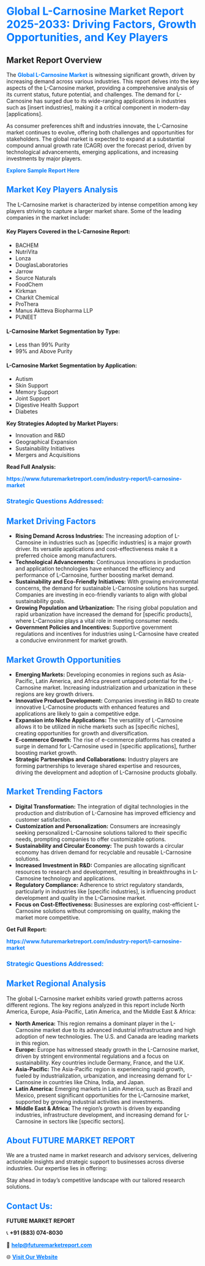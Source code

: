 <h1 style="color: #007BFF;">Global L-Carnosine Market Report 2025-2033: Driving Factors, Growth Opportunities, and Key Players</h1>

<section id="overview">
<h2>Market Report Overview</h2>
<p>The <a href="https://www.futuremarketreport.com/industry-report/l-carnosine-market" style="color: #007BFF; text-decoration: none;"><strong>Global L-Carnosine Market</strong></a> is witnessing significant growth, driven by increasing demand across various industries. This report delves into the key aspects of the L-Carnosine market, providing a comprehensive analysis of its current status, future potential, and challenges. The demand for L-Carnosine has surged due to its wide-ranging applications in industries such as [insert industries], making it a critical component in modern-day [applications].</p>
<p>As consumer preferences shift and industries innovate, the L-Carnosine market continues to evolve, offering both challenges and opportunities for stakeholders. The global market is expected to expand at a substantial compound annual growth rate (CAGR) over the forecast period, driven by technological advancements, emerging applications, and increasing investments by major players.</p>
</section>

<section id="overview">
<p><a href="https://www.futuremarketreport.com/request-sample/reportId=87077" style="color: #007BFF; text-decoration: none;"><strong>Explore Sample Report Here</strong></a></p>
</section>

<section id="key-players">
<h2 style="color: #007BFF;">Market Key Players Analysis</h2>
<p>The L-Carnosine market is characterized by intense competition among key players striving to capture a larger market share. Some of the leading companies in the market include:</p>
<h4>Key Players Covered in the L-Carnosine Report:</h4>
<ul><li>BACHEM</li><li>NutriVita</li><li>Lonza</li><li>DouglasLaboratories</li><li>Jarrow</li><li>Source Naturals</li><li>FoodChem</li><li>Kirkman</li><li>Charkit Chemical</li><li>ProThera</li><li>Manus Aktteva Biopharma LLP</li><li>PUNEET</li></ul>
<h4>L-Carnosine Market Segmentation by Type:</h4>
<ul><li>Less than 99% Purity</li><li>99% and Above Purity</li></ul>

<h4>L-Carnosine Market Segmentation by Application:</h4>
<ul><li>Autism</li><li>Skin Support</li><li>Memory Support</li><li>Joint Support</li><li>Digestive Health Support</li><li>Diabetes</li></ul>
<p><strong>Key Strategies Adopted by Market Players:</strong></p>
<ul>
<li>Innovation and R&D</li>
<li>Geographical Expansion</li>
<li>Sustainability Initiatives</li>
<li>Mergers and Acquisitions</li>
</ul>
</section>

<section>
<p><strong>Read Full Analysis: </strong></p><a href="https://www.futuremarketreport.com/industry-report/l-carnosine-market" style="color: #007BFF; text-decoration: none;"><strong>https://www.futuremarketreport.com/industry-report/l-carnosine-market</strong></a>
<h3 style="color: #007BFF;">Strategic Questions Addressed:</h3>
</section>

<section id="driving-factors">
<h2 style="color: #007BFF;">Market Driving Factors</h2>
<ul>
<li><strong>Rising Demand Across Industries:</strong> The increasing adoption of L-Carnosine in industries such as [specific industries] is a major growth driver. Its versatile applications and cost-effectiveness make it a preferred choice among manufacturers.</li>
<li><strong>Technological Advancements:</strong> Continuous innovations in production and application technologies have enhanced the efficiency and performance of L-Carnosine, further boosting market demand.</li>
<li><strong>Sustainability and Eco-Friendly Initiatives:</strong> With growing environmental concerns, the demand for sustainable L-Carnosine solutions has surged. Companies are investing in eco-friendly variants to align with global sustainability goals.</li>
<li><strong>Growing Population and Urbanization:</strong> The rising global population and rapid urbanization have increased the demand for [specific products], where L-Carnosine plays a vital role in meeting consumer needs.</li>
<li><strong>Government Policies and Incentives:</strong> Supportive government regulations and incentives for industries using L-Carnosine have created a conducive environment for market growth.</li>
</ul>
</section>

<section id="growth-opportunities">
<h2 style="color: #007BFF;">Market Growth Opportunities</h2>
<ul>
<li><strong>Emerging Markets:</strong> Developing economies in regions such as Asia-Pacific, Latin America, and Africa present untapped potential for the L-Carnosine market. Increasing industrialization and urbanization in these regions are key growth drivers.</li>
<li><strong>Innovative Product Development:</strong> Companies investing in R&D to create innovative L-Carnosine products with enhanced features and applications are likely to gain a competitive edge.</li>
<li><strong>Expansion into Niche Applications:</strong> The versatility of L-Carnosine allows it to be utilized in niche markets such as [specific niches], creating opportunities for growth and diversification.</li>
<li><strong>E-commerce Growth:</strong> The rise of e-commerce platforms has created a surge in demand for L-Carnosine used in [specific applications], further boosting market growth.</li>
<li><strong>Strategic Partnerships and Collaborations:</strong> Industry players are forming partnerships to leverage shared expertise and resources, driving the development and adoption of L-Carnosine products globally.</li>
</ul>
</section>

<section id="trending-factors">
<h2 style="color: #007BFF;">Market Trending Factors</h2>
<ul>
<li><strong>Digital Transformation:</strong> The integration of digital technologies in the production and distribution of L-Carnosine has improved efficiency and customer satisfaction.</li>
<li><strong>Customization and Personalization:</strong> Consumers are increasingly seeking personalized L-Carnosine solutions tailored to their specific needs, prompting companies to offer customizable options.</li>
<li><strong>Sustainability and Circular Economy:</strong> The push towards a circular economy has driven demand for recyclable and reusable L-Carnosine solutions.</li>
<li><strong>Increased Investment in R&D:</strong> Companies are allocating significant resources to research and development, resulting in breakthroughs in L-Carnosine technology and applications.</li>
<li><strong>Regulatory Compliance:</strong> Adherence to strict regulatory standards, particularly in industries like [specific industries], is influencing product development and quality in the L-Carnosine market.</li>
<li><strong>Focus on Cost-Effectiveness:</strong> Businesses are exploring cost-efficient L-Carnosine solutions without compromising on quality, making the market more competitive.</li>
</ul>
</section>

<section>
<p><strong>Get Full Report: </strong></p><a href="https://www.futuremarketreport.com/industry-report/l-carnosine-market" style="color: #007BFF; text-decoration: none;"><strong>https://www.futuremarketreport.com/industry-report/l-carnosine-market</strong></a>
<h3 style="color: #007BFF;">Strategic Questions Addressed:</h3>
</section>


<section id="regional-analysis">
<h2 style="color: #007BFF;">Market Regional Analysis</h2>
<p>The global L-Carnosine market exhibits varied growth patterns across different regions. The key regions analyzed in this report include North America, Europe, Asia-Pacific, Latin America, and the Middle East & Africa:</p>
<ul>
<li><strong>North America:</strong> This region remains a dominant player in the L-Carnosine market due to its advanced industrial infrastructure and high adoption of new technologies. The U.S. and Canada are leading markets in this region.</li>
<li><strong>Europe:</strong> Europe has witnessed steady growth in the L-Carnosine market, driven by stringent environmental regulations and a focus on sustainability. Key countries include Germany, France, and the U.K.</li>
<li><strong>Asia-Pacific:</strong> The Asia-Pacific region is experiencing rapid growth, fueled by industrialization, urbanization, and increasing demand for L-Carnosine in countries like China, India, and Japan.</li>
<li><strong>Latin America:</strong> Emerging markets in Latin America, such as Brazil and Mexico, present significant opportunities for the L-Carnosine market, supported by growing industrial activities and investments.</li>
<li><strong>Middle East & Africa:</strong> The region’s growth is driven by expanding industries, infrastructure development, and increasing demand for L-Carnosine in sectors like [specific sectors].</li>
</ul>
</section>

<footer>
<h2 style="color: #007BFF;">About FUTURE MARKET REPORT</h2>
<p>We are a trusted name in market research and advisory services, delivering actionable insights and strategic support to businesses across diverse industries. Our expertise lies in offering:</p>

<p>Stay ahead in today’s competitive landscape with our tailored research solutions.</p>

<h2 style="color: #007BFF;">Contact Us:</h2>
<p><strong>FUTURE MARKET REPORT</strong></p>
<p>📞 <strong>+91 (883) 074-8030</strong></p>
<p>📧 <strong><a href="mailto:help@futuremarketreport.com" style="color: #007BFF;">help@futuremarketreport.com</a></strong></p>
<p>🌐 <strong><a href="https://www.futuremarketreport.com/" style="color: #007BFF;">Visit Our Website</a></strong></p>
</footer>